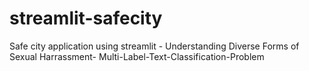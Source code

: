 # streamlit-safecity
Safe city application using streamlit - 
Understanding Diverse Forms of Sexual Harrassment- Multi-Label-Text-Classification-Problem
